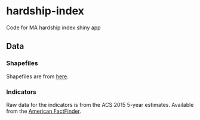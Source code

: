 # hardship-index
Code for MA hardship index shiny app

## Data

### Shapefiles

Shapefiles are from [here](https://www.census.gov/geo/maps-data/data/cbf/cbf_tracts.html).


### Indicators

Raw data for the indicators is from the ACS 2015 5-year estimates. Available from the [American FactFinder](https://factfinder.census.gov/faces/nav/jsf/pages/searchresults.xhtml?refresh=t).



